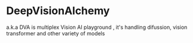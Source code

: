 # DeepVisionAlchemy
a.k.a DVA is multiplex Vision AI playground , it's handling difussion, vision transformer and other variety of models
